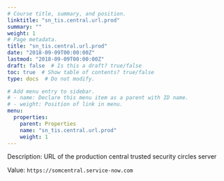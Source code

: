 ```yaml
---
# Course title, summary, and position.
linktitle: "sn_tis.central.url.prod"
summary: ""
weight: 1
# Page metadata.
title: "sn_tis.central.url.prod"
date: "2018-09-09T00:00:00Z"
lastmod: "2018-09-09T00:00:00Z"
draft: false  # Is this a draft? true/false
toc: true  # Show table of contents? true/false
type: docs  # Do not modify.

# Add menu entry to sidebar.
# - name: Declare this menu item as a parent with ID name.
# - weight: Position of link in menu.
menu:
  properties:
    parent: Properties
    name: "sn_tis.central.url.prod"
    weight: 1
---
```


Description: URL of the production central trusted security circles server


Value: `https://somcentral.service-now.com`